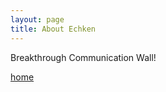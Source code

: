 ```yaml
---
layout: page
title: About Echken
---
```


<!--
![My Bio](https://avatars2.githubusercontent.com/u/15205080?s=460&v=1){: width="200px" height="200px"}
-->

Breakthrough Communication Wall!

[home](<./>)
